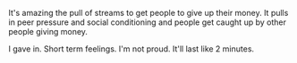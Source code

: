 It's amazing the pull of streams to get people to give up their money. It pulls in peer pressure and social conditioning and people get caught up by other people giving money.

I gave in. Short term feelings. I'm not proud. It'll last like 2 minutes.
